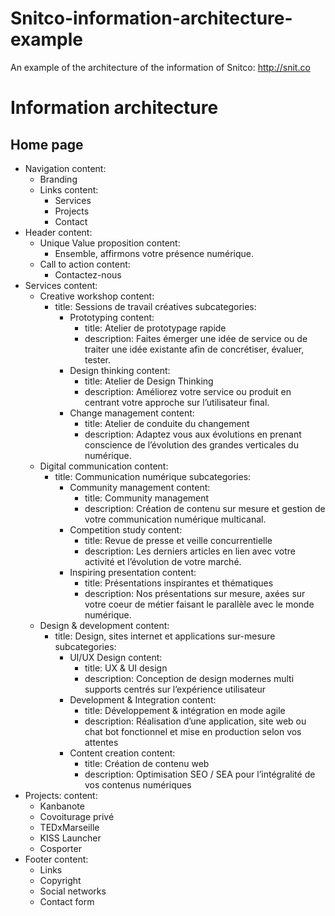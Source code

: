 # Snitco-information-architecture-example
An example of the architecture of the information of Snitco: http://snit.co

# Information architecture

## Home page
- Navigation
  content:
    - Branding
    - Links
      content:
        - Services
        - Projects
        - Contact
- Header
  content:
    - Unique Value proposition
      content:
        - Ensemble, affirmons votre présence numérique.
    - Call to action
      content:
        - Contactez-nous
- Services
  content:
    - Creative workshop
      content:
        - title: Sessions de travail créatives
          subcategories:
          - Prototyping
            content:
              - title: Atelier de prototypage rapide
              - description: Faites émerger une idée de service ou de traiter une idée existante afin de concrétiser, évaluer, tester.
          - Design thinking
            content:
              - title: Atelier de Design Thinking
              - description: Améliorez votre service ou produit en centrant votre approche sur l’utilisateur final.
          - Change management
            content:
              - title: Atelier de conduite du changement
              - description: Adaptez vous aux évolutions en prenant conscience de l’évolution des grandes verticales du numérique.
    - Digital communication
      content:
        - title: Communication numérique
          subcategories:
          - Community management
            content:
              - title: Community management
              - description: Création de contenu sur mesure et gestion de votre communication numérique multicanal.
          - Competition study
            content:
              - title: Revue de presse et veille concurrentielle
              - description: Les derniers articles en lien avec votre activité et l’évolution de votre marché.
          - Inspiring presentation
            content:
              - title: Présentations inspirantes et thématiques
              - description: Nos présentations sur mesure, axées sur votre coeur de métier faisant le parallèle avec le monde numérique.
    - Design & development
      content:
        - title: Design, sites internet et applications sur-mesure
          subcategories:
          - UI/UX Design
            content:
              - title: UX & UI design
              - description: Conception de design modernes multi supports centrés sur l’expérience utilisateur
          - Development & Integration
            content:
              - title: Développement & intégration en mode agile
              - description: Réalisation d’une application, site web ou chat bot fonctionnel et mise en production selon vos attentes
          - Content creation
            content:
              - title: Création de contenu web
              - description: Optimisation SEO / SEA pour l’intégralité de vos contenus numériques
- Projects:
  content:
    - Kanbanote
    - Covoiturage privé
    - TEDxMarseille
    - KISS Launcher
    - Cosporter
- Footer
  content:
    - Links
    - Copyright
    - Social networks
    - Contact form

